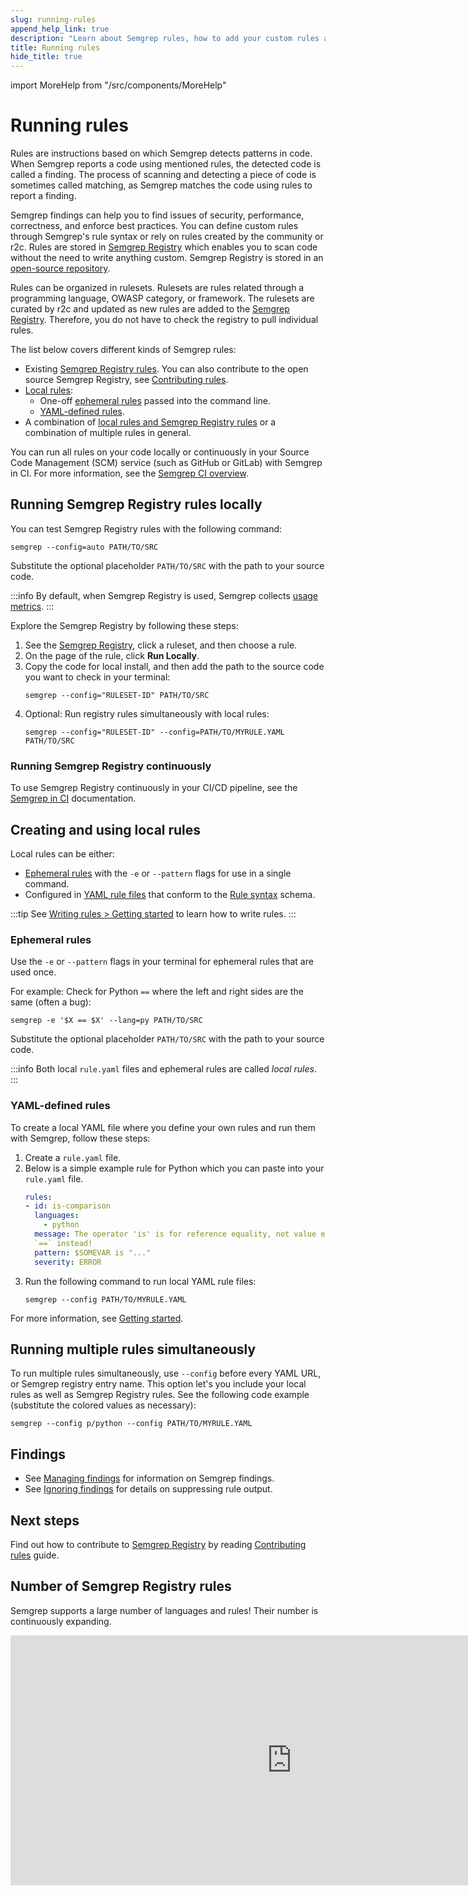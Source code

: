 ```yaml
---
slug: running-rules
append_help_link: true
description: "Learn about Semgrep rules, how to add your custom rules and rules from Semgrep Registry, a community-contributed repository of rules to help enforce security."
title: Running rules
hide_title: true
---
```


import MoreHelp from "/src/components/MoreHelp"

# Running rules

Rules are instructions based on which Semgrep detects patterns in code. When Semgrep reports a code using mentioned rules, the detected code is called a finding. The process of scanning and detecting a piece of code is sometimes called matching, as Semgrep matches the code using rules to report a finding.

Semgrep findings can help you to find issues of security, performance, correctness, and enforce best practices. You can define custom rules through Semgrep's rule syntax or rely on rules created by the community or r2c. Rules are stored in [Semgrep Registry](https://semgrep.dev/explore) which enables you to scan code without the need to write anything custom. Semgrep Registry is stored in an [open-source repository](https://github.com/returntocorp/semgrep-rules).

Rules can be organized in rulesets. Rulesets are rules related through a programming language, OWASP category, or framework. The rulesets are curated by r2c and updated as new rules are added to the [Semgrep Registry](https://semgrep.dev/explore). Therefore, you do not have to check the registry to pull individual rules.

The list below covers different kinds of Semgrep rules:

- Existing [Semgrep Registry rules](#running-semgrep-registry-rules-locally). You can also contribute to the open source Semgrep Registry, see [Contributing rules](/contributing/contributing-to-semgrep-rules-repository/).
- [Local rules](#creating-and-using-local-rules):
  - One-off [ephemeral rules](#ephemeral-rules) passed into the command line.
  - [YAML-defined rules](#yaml-defined-rules).
- A combination of [local rules and Semgrep Registry rules](#running-multiple-rules-simultaneously) or a combination of multiple rules in general.

You can run all rules on your code locally or continuously in your Source Code Management (SCM) service (such as GitHub or GitLab) with Semgrep in CI. For more information, see the [Semgrep CI overview](semgrep-ci/overview.md).

## Running Semgrep Registry rules locally

You can test Semgrep Registry rules with the following command:
<pre class="language-bash"><code>semgrep --config=auto <span className="placeholder">PATH/TO/SRC</span></code></pre>
Substitute the optional placeholder <code><span className="placeholder">PATH/TO/SRC</span></code> with the path to your source code.

:::info
By default, when Semgrep Registry is used, Semgrep collects [usage metrics](./metrics.md).
:::

Explore the Semgrep Registry by following these steps:

1. See the [Semgrep Registry](https://semgrep.dev/explore), click a ruleset, and then choose a rule.
2. On the page of the rule, click **Run Locally**.
3. Copy the code for local install, and then add the path to the source code you want to check in your terminal:
    <pre class="language-bash"><code>semgrep --config="<span className="placeholder">RULESET-ID</span>" <span className="placeholder">PATH/TO/SRC</span></code></pre>
4. Optional: Run registry rules simultaneously with local rules:
   <pre class="language-bash"><code>semgrep --config="<span className="placeholder">RULESET-ID</span>" --config=<span className="placeholder">PATH/TO/MYRULE.YAML PATH/TO/SRC</span></code></pre>

### Running Semgrep Registry continuously

To use Semgrep Registry continuously in your CI/CD pipeline, see the [Semgrep in CI](/semgrep-ci/overview) documentation.

## Creating and using local rules

Local rules can be either:

- [Ephemeral rules](#ephemeral-rules) with the `-e` or `--pattern` flags for use in a single command.
- Configured in [YAML rule files](#yaml-defined-rules) that conform to the [Rule syntax](../writing-rules/rule-syntax/) schema.

:::tip
See [Writing rules > Getting started](../writing-rules/overview/) to learn how to write rules.
:::

### Ephemeral rules

Use the `-e` or `--pattern` flags in your terminal for ephemeral rules that are used once.

For example: Check for Python `==` where the left and right sides are the same (often a bug):
<pre class="language-bash"><code>semgrep -e '$X == $X' --lang=py <span className="placeholder">PATH/TO/SRC</span></code></pre>
Substitute the optional placeholder <code><span className="placeholder">PATH/TO/SRC</span></code> with the path to your source code.

:::info
Both local `rule.yaml` files and ephemeral rules are called *local rules*.
:::

### YAML-defined rules

To create a local YAML file where you define your own rules and run them with Semgrep, follow these steps:

1. Create a `rule.yaml` file.
2. Below is a simple example rule for Python which you can paste into your `rule.yaml` file.
    ```yaml
    rules:
    - id: is-comparison
      languages:
        - python
      message: The operator 'is' is for reference equality, not value equality! Use
      `==` instead!
      pattern: $SOMEVAR is "..."
      severity: ERROR
    ```
3. Run the following command to run local YAML rule files:
    <pre class="language-bash"><code>semgrep --config <span className="placeholder">PATH/TO/MYRULE.YAML</span></code></pre>

For more information, see [Getting started](../writing-rules/overview/).

## Running multiple rules simultaneously

To run multiple rules simultaneously, use `--config` before every YAML URL, or Semgrep registry entry name. This option let's you include your local rules as well as Semgrep Registry rules. See the following code example (substitute the colored values as necessary):

<pre class="language-bash"><code>semgrep --config <span className="placeholder">p/python</span> --config <span className="placeholder">PATH/TO/MYRULE.YAML</span></code></pre>

## Findings

* See [Managing findings](../managing-findings/) for information on Semgrep findings.
* See [Ignoring findings](../ignoring-files-folders-code/) for details on suppressing rule output.

## Next steps

Find out how to contribute to [Semgrep Registry](https://github.com/returntocorp/semgrep-rules) by reading [Contributing rules](/contributing/contributing-to-semgrep-rules-repository/) guide.

## Number of Semgrep Registry rules

Semgrep supports a large number of languages and rules! Their number is continuously expanding.

<div className="lang-container" style={{marginBottom: '20px'}}>
  <iframe width="900" height="400" frameBorder="0" src="https://dashboard.semgrep.dev/metric/registry.rules.num/graph"></iframe>
</div>

<MoreHelp />
